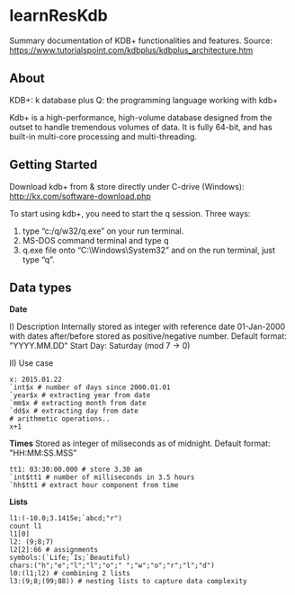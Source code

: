 # learnResKdb
Summary documentation of KDB+ functionalities and features.
Source: https://www.tutorialspoint.com/kdbplus/kdbplus_architecture.htm

About
-----
KDB+: k database plus
Q: the programming language working with kdb+

Kdb+ is a high-performance, high-volume database designed from the outset to handle tremendous volumes of data. It is fully 64-bit, and has built-in multi-core processing and multi-threading. 

Getting Started
---------------
Download kdb+ from & store directly under C-drive (Windows): http://kx.com/software-download.php

To start using kdb+, you need to start the q session. Three ways:
1. type “c:/q/w32/q.exe” on your run terminal.
2. MS-DOS command terminal and type q
3. q.exe file onto “C:\Windows\System32” and on the run terminal, just type “q”.


Data types
----------

**Date**

I) Description
Internally stored as integer with reference date 01-Jan-2000 with dates after/before stored as positive/negative number. 
Default format: "YYYY.MM.DD"
Start Day: Saturday (mod 7 -> 0)

II) Use case
```
x: 2015.01.22 
`int$x # number of days since 2000.01.01
`year$x # extracting year from date
`mm$x # extracting month from date 
`dd$x # extracting day from date
# arithmetic operations..
x+1
```

**Times**
Stored as integer of miliseconds as of midnight.
Default format: "HH:MM:SS.MSS"

```
tt1: 03:30:00.000 # store 3.30 am
`int$tt1 # number of milliseconds in 3.5 hours
`hh$tt1 # extract hour component from time
```

**Lists**
```
l1:(-10.0;3.1415e;`abcd;"r")
count l1
l1[0]
l2: (9;8;7)
l2[2]:66 # assignments
symbols:(`Life;`Is;`Beautiful)
chars:("h";"e";"l";"l";"o";" ";"w";"o";"r";"l";"d")
l0:(l1;l2) # combining 2 lists
l3:(9;8;(99;88)) # nesting lists to capture data complexity
```






